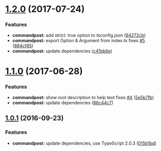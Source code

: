 <a name="1.2.0"></a>
# [1.2.0](https://github.com/vvakame/commandpost/compare/v1.1.0...v1.2.0) (2017-07-24)


### Features

* **commandpost:** add strict: true option to tsconfig.json ([94272cb](https://github.com/vvakame/commandpost/commit/94272cb))
* **commandpost:** export Option & Argument from index.ts fixes [#5](https://github.com/vvakame/commandpost/issues/5) ([884cf85](https://github.com/vvakame/commandpost/commit/884cf85))
* **commandpost:** update dependencies ([c41bb6e](https://github.com/vvakame/commandpost/commit/c41bb6e))



<a name="1.1.0"></a>
# [1.1.0](https://github.com/vvakame/commandpost/compare/1.0.1...1.1.0) (2017-06-28)


### Features

* **commandpost:** show root description to help text fixes [#4](https://github.com/vvakame/commandpost/issues/4) ([5e5b7fb](https://github.com/vvakame/commandpost/commit/5e5b7fb))
* **commandpost:** update dependencies ([86c44c7](https://github.com/vvakame/commandpost/commit/86c44c7))



<a name="1.0.1"></a>
## [1.0.1](https://github.com/vvakame/commandpost/compare/1.0.0...v1.0.1) (2016-09-23)


### Features

* **commandpost:** update dependencies, use TypeScript 2.0.3 ([015b1bd](https://github.com/vvakame/commandpost/commit/015b1bd))
